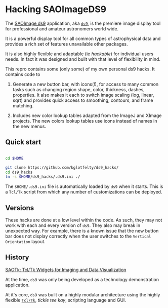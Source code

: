# Hacking SAOImageDS9


The [SAOImage ds9](http://ds9.si.edu) 
application, aka [`ds9`](https://github.com/SAOImageDS9/SAOImageDS9), 
is the premiere image display tool for 
professional and amateur astronomers world wide.

It is a powerful display tool for all common types of astrophysical data
and provides a rich set of features unavailable other packages.

It is also highly flexible and adaptable (ie _hackable_) for individual 
users needs.  In fact it was designed and built with that level of 
flexibility in mind.

This repro contains some (only some) of my own personal ds9 hacks. 
It contains code to

1. Generate a new button bar, with icons(!), for access to many common 
   tasks such as changing region shape, color, thickness, dashes, properties.
   It also makes it each to switch image scaling (log, linear, sqrt)
   and provides quick access to smoothing, contours, and frame matching.

2. Includes new color lookup tables adapted from the ImageJ and XImage
   projects.  The new colors lookup tables use icons instead of names 
   in the new menus.
   


## Quick start

```bash

cd $HOME

git clone https://github.com/kglotfelty/ds9_hacks/
cd ds9_hacks
ln -s $HOME/ds9_hacks/.ds9.ini ./
```

The `$HOME/.ds9.ini` file is automatically loaded by `ds9` when it starts.
This is a `Tcl/Tk` script from which any number of customizations can
be deployed.



## Versions

These hacks are done at a low level within the code.  As such, they may
not work with each and every version of `ds9`.  They also may break
in unexpected way.  For example, there is a known issue that the
new button bar does not display correctly when the user switches to the
`Vertical Orientation` layout.



## History



[SAOTk: Tcl/Tk Widgets for Imaging and Data Visualization](http://www.adass.org/adass/proceedings/adass98/joyew/)

At the time, `ds9` was only being developed as a technology demonstration 
application.  

At it's core, `ds9` was built on a highly modular architecture using 
the highly flexible [`Tcl/Tk`](https://www.tcl.tk/), _tickle tee kay_, 
scripting language and GUI.





